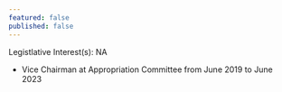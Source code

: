 ```yaml
---
featured: false
published: false
---
```

Legistlative Interest(s): NA

* Vice Chairman at Appropriation Committee from June 2019 to June 2023
